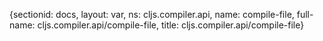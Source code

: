 {sectionid: docs, layout: var, ns: cljs.compiler.api, name: compile-file, full-name: cljs.compiler.api/compile-file,
  title: cljs.compiler.api/compile-file}
